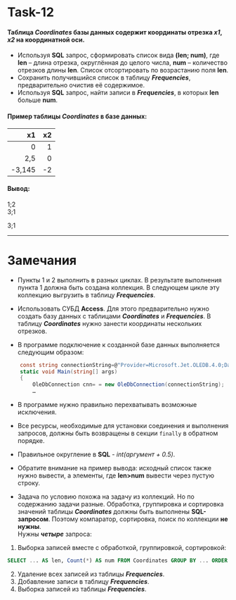 # Task-12

#### Таблица *Coordinates* базы данных содержит координаты отрезка *x1*, *x2* на координатной оси.
* Используя **SQL** запрос, сформировать список вида **(len; num)**, где **len** – длина отрезка, округлённая до целого числа, **num** – количество отрезков длины **len**. Список отсортировать по возрастанию поля **len**.
* Сохранить получившийся список в таблицу ***Frequencies***, предварительно очистив её содержимое.
* Используя **SQL** запрос, найти записи в ***Frequencies***, в которых **len** больше **num**.

#### Пример таблицы *Coordinates* в базе данных:

x1    |x2   |
-----:|----:|
0     |1    |
2,5   |0    |
-3,145|-2   |

#### Вывод:  
1;2  
3;1  

3;1

***

# Замечания 
* Пункты 1 и 2 выполнить в разных циклах. В результате выполнения пункта 1 должна быть создана коллекция. В следующем цикле эту коллекцию выгрузить в таблицу ***Frequencies***.

* Использовать СУБД **Access**. Для этого предварительно нужно создать базу данных с таблицами ***Coordinates*** и ***Frequencies***. В таблицу ***Coordinates*** нужно занести координаты нескольких отрезков.

* В программе подключение к созданной базе данных выполняется следующим образом:
```C#
	const string connectionString=@"Provider=Microsoft.Jet.OLEDB.4.0;Data Source=""C:\Projects\DB\db1.mdb""";
	static void Main(string[] args)
	{
		OleDbConnection cnn= = new OleDbConnection(connectionString);
		…
```

* В программе нужно правильно перехватывать возможные исключения.

* Все ресурсы, необходимые для установки соединения и выполнения запросов, должны быть возвращены в секции `finally` в обратном порядке.

* Правильное округление в **SQL** -  *int(аргумент + 0.5)*.

* Обратите внимание на пример вывода: исходный список также нужно вывести, а элементы, где **len>num** вывести через пустую строку.

* Задача по условию похожа на задачу из коллекций. Но по содержанию задачи разные. Обработка, группировка и сортировка значений таблицы ***Coordinates*** должны быть выполнены **SQL-запросом**. Поэтому компаратор, сортировка, поиск по коллекции **не нужны**.  
Нужны ***четыре*** запроса: 
1. Выборка записей вместе с обработкой, группировкой, сортировкой: 
```SQL
SELECT ... AS len, Count(*) AS num FROM Coordinates GROUP BY ... ORDER BY ... 
```
2. Удаление всех записей из таблицы ***Frequencies***.
3. Добавление записи в таблицу ***Frequencies***. 
4. Выборка записей из таблицы ***Frequencies***.
